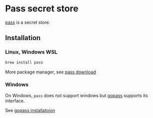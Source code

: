 # Pass secret store


[pass](https://www.passwordstore.org/) is a secret store.


## Installation

### Linux, Windows WSL

```bash
brew install pass
```

More package manager, see [pass download](https://www.passwordstore.org/#download)

### Windows

On Windows, `pass` does not support windows but [gopass](https://www.gopass.pw/) supports its interface.

See [gopass installatoion](https://www.gopass.pw/#install)
